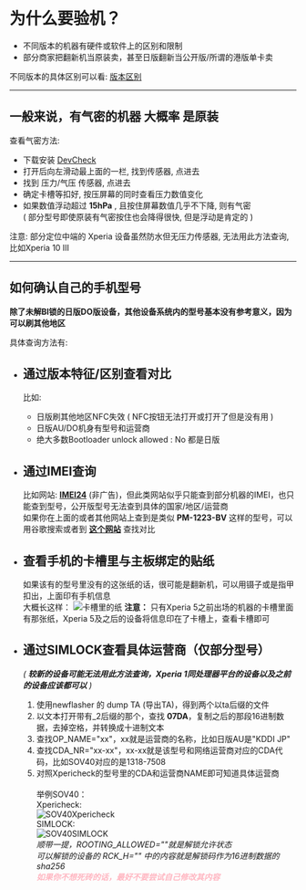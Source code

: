# 为什么要验机？

* 不同版本的机器有硬件或软件上的区别和限制  
* 部分商家把翻新机当原装卖，甚至日版翻新当公开版/所谓的港版单卡卖  

不同版本的具体区别可以看: [版本区别](https://github.com/Risuntsy/test.test/blob/main/%E7%89%88%E6%9C%AC%E5%8C%BA%E5%88%AB.md)

----

## 一般来说，有气密的机器 **大概率** 是原装

查看气密方法:
   * 下载安装 [DevCheck](https://www.coolapk.com/apk/flar2.devcheck)
   * 打开后向左滑动最上面的一栏, 找到传感器, 点进去
   * 找到 压力/气压 传感器, 点进去
   * 确定卡槽等扣好, 按压屏幕的同时查看压力数值变化
   * 如果数值浮动超过 **15hPa** , 且按住屏幕数值几乎不下降, 则有气密  
    ( 部分型号即使原装有气密按住也会降得很快, 但是浮动是肯定的 )

注意:
部分定位中端的 Xperia 设备虽然防水但无压力传感器, 无法用此方法查询, 比如Xperia 10 III

----

## 如何确认自己的手机型号

**除了未解Bl锁的日版DO版设备，其他设备系统内的型号基本没有参考意义，因为可以刷其他地区**

具体查询方法有:

*   ## 通过版本特征/区别查看对比
    比如:   
    * 日版刷其他地区NFC失效 (  NFC按钮无法打开或打开了但是没有用 )
    * 日版AU/DO机身有型号和运营商
    * 绝大多数Bootloader unlock allowed : No 都是日版

*   ## 通过IMEI查询  
    比如网站:  [**IMEI24**](https://imei24.com/imei_check/Sony/) (非广告)，但此类网站似乎只能查到部分机器的IMEI，也只能查到型号，公开版型号无法查到具体的国家/地区/运营商  
    如果你在上面的或者其他网站上查到是类似 **PM-1223-BV** 这样的型号，可以用谷歌搜索或者到 [**这个网站**](https://memn0ck.com/d/Xperia.html) 查找对比  

*   ## 查看手机的卡槽里与主板绑定的贴纸  
    如果该有的型号里没有的这张纸的话，很可能是翻新机，可以用镊子或是指甲扣出，上面印有手机信息  
    大概长这样：
    ![卡槽里的纸](https://raw.githubusercontent.com/Risuntsy/test.test/main/%E5%8D%A1%E6%A7%BD%E9%87%8C%E7%9A%84%E7%BA%B8.jpg)
    **注意：**
    只有Xperia 5之前出场的机器的卡槽里面有那张纸，Xperia 5及之后的设备将信息印在了卡槽上，查看卡槽即可

*   ## 通过SIMLOCK查看具体运营商（仅部分型号）<br>

    *( __较新的设备可能无法用此方法查询，Xperia 1同处理器平台的设备以及之前的设备应该都可以__ )*<br>

    1. 使用newflasher 的 dump TA (导出TA)，得到两个以ta后缀的文件
    2. 以文本打开带有_2后缀的那个，查找 **07DA**，复制之后的那段16进制数据，去掉空格，并转换成十进制文本
    3. 查找OP_NAME="xx"，xx就是运营商的名称，比如日版AU是"KDDI JP"
    4. 查找CDA_NR="xx-xx"，xx-xx就是该型号和网络运营商对应的CDA代码，比如SOV40对应的是1318-7508
    5. 对照Xpericheck的型号里的CDA和运营商NAME即可知道具体运营商<br><br>
    举例SOV40：  
    Xpericheck:  
    ![SOV40Xpericheck](https://raw.githubusercontent.com/Risuntsy/test.test/main/Screenshot%202022-03-18%20181609.png)  
    SIMLOCK:  
    ![SOV40SIMLOCK](https://raw.githubusercontent.com/Risuntsy/test.test/main/IMG_20220318_182403.jpg)  
    *顺带一提，ROOTING_ALLOWED=""就是解锁允许状态*  
    *可以解锁的设备的 RCK_H="" 中的内容就是解锁码作为16进制数据的 sha256*  
    <font color=#FFB6C1>*__如果你不想死砖的话，最好不要尝试自己修改其内容__*</font>